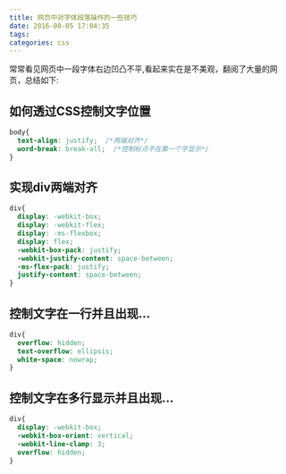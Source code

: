 ```yaml
---
title: 网页中对字体段落操作的一些技巧
date: 2016-08-05 17:04:35
tags:
categories: css
---
```


常常看见网页中一段字体右边凹凸不平,看起来实在是不美观，翻阅了大量的网页，总结如下:

<!-- more -->

## 如何透过CSS控制文字位置

```CSS
body{
  text-align: justify;  /*两端对齐*/
  word-break: break-all;  /*控制标点不在第一个字显示*/
}
```

## 实现div两端对齐
```css
div{
  display: -webkit-box;
  display: -webkit-flex;
  display: -ms-flexbox;
  display: flex;
  -webkit-box-pack: justify;
  -webkit-justify-content: space-between;
  -ms-flex-pack: justify;
  justify-content: space-between;
}
```
## 控制文字在一行并且出现...
```css
div{
  overflow: hidden;
  text-overflow: ellipsis;
  white-space: nowrap;
}
```
## 控制文字在多行显示并且出现...
```css
div{
  display: -webkit-box;
  -webkit-box-orient: vertical;
  -webkit-line-clamp: 3;
  overflow: hidden;
}
```
